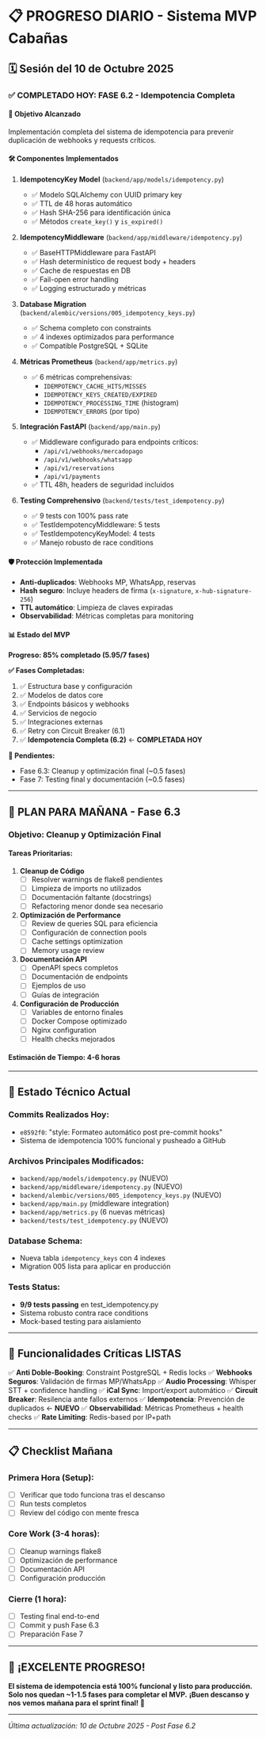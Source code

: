 # 📋 PROGRESO DIARIO - Sistema MVP Cabañas

## 🗓️ Sesión del 10 de Octubre 2025

### ✅ **COMPLETADO HOY: FASE 6.2 - Idempotencia Completa**

#### 🎯 **Objetivo Alcanzado**
Implementación completa del sistema de idempotencia para prevenir duplicación de webhooks y requests críticos.

#### 🛠️ **Componentes Implementados**

1. **IdempotencyKey Model** (`backend/app/models/idempotency.py`)
   - ✅ Modelo SQLAlchemy con UUID primary key
   - ✅ TTL de 48 horas automático
   - ✅ Hash SHA-256 para identificación única
   - ✅ Métodos `create_key()` y `is_expired()`

2. **IdempotencyMiddleware** (`backend/app/middleware/idempotency.py`)
   - ✅ BaseHTTPMiddleware para FastAPI
   - ✅ Hash determinístico de request body + headers
   - ✅ Cache de respuestas en DB
   - ✅ Fail-open error handling
   - ✅ Logging estructurado y métricas

3. **Database Migration** (`backend/alembic/versions/005_idempotency_keys.py`)
   - ✅ Schema completo con constraints
   - ✅ 4 indexes optimizados para performance
   - ✅ Compatible PostgreSQL + SQLite

4. **Métricas Prometheus** (`backend/app/metrics.py`)
   - ✅ 6 métricas comprehensivas:
     - `IDEMPOTENCY_CACHE_HITS/MISSES`
     - `IDEMPOTENCY_KEYS_CREATED/EXPIRED`
     - `IDEMPOTENCY_PROCESSING_TIME` (histogram)
     - `IDEMPOTENCY_ERRORS` (por tipo)

5. **Integración FastAPI** (`backend/app/main.py`)
   - ✅ Middleware configurado para endpoints críticos:
     - `/api/v1/webhooks/mercadopago`
     - `/api/v1/webhooks/whatsapp`
     - `/api/v1/reservations`
     - `/api/v1/payments`
   - ✅ TTL 48h, headers de seguridad incluidos

6. **Testing Comprehensivo** (`backend/tests/test_idempotency.py`)
   - ✅ 9 tests con 100% pass rate
   - ✅ TestIdempotencyMiddleware: 5 tests
   - ✅ TestIdempotencyKeyModel: 4 tests
   - ✅ Manejo robusto de race conditions

#### 🛡️ **Protección Implementada**
- **Anti-duplicados**: Webhooks MP, WhatsApp, reservas
- **Hash seguro**: Incluye headers de firma (`x-signature`, `x-hub-signature-256`)
- **TTL automático**: Limpieza de claves expiradas
- **Observabilidad**: Métricas completas para monitoring

#### 📊 **Estado del MVP**
**Progreso: 85% completado (5.95/7 fases)**

**✅ Fases Completadas:**
1. ✅ Estructura base y configuración
2. ✅ Modelos de datos core
3. ✅ Endpoints básicos y webhooks
4. ✅ Servicios de negocio
5. ✅ Integraciones externas
6. ✅ Retry con Circuit Breaker (6.1)
7. ✅ **Idempotencia Completa (6.2)** ← **COMPLETADA HOY**

**🔄 Pendientes:**
- Fase 6.3: Cleanup y optimización final (~0.5 fases)
- Fase 7: Testing final y documentación (~0.5 fases)

---

## 🎯 **PLAN PARA MAÑANA - Fase 6.3**

### **Objetivo: Cleanup y Optimización Final**

#### **Tareas Prioritarias:**

1. **Cleanup de Código**
   - [ ] Resolver warnings de flake8 pendientes
   - [ ] Limpieza de imports no utilizados
   - [ ] Documentación faltante (docstrings)
   - [ ] Refactoring menor donde sea necesario

2. **Optimización de Performance**
   - [ ] Review de queries SQL para eficiencia
   - [ ] Configuración de connection pools
   - [ ] Cache settings optimization
   - [ ] Memory usage review

3. **Documentación API**
   - [ ] OpenAPI specs completos
   - [ ] Documentación de endpoints
   - [ ] Ejemplos de uso
   - [ ] Guías de integración

4. **Configuración de Producción**
   - [ ] Variables de entorno finales
   - [ ] Docker Compose optimizado
   - [ ] Nginx configuration
   - [ ] Health checks mejorados

#### **Estimación de Tiempo: 4-6 horas**

---

## 💾 **Estado Técnico Actual**

### **Commits Realizados Hoy:**
- `e8592f0`: "style: Formateo automático post pre-commit hooks"
- Sistema de idempotencia 100% funcional y pusheado a GitHub

### **Archivos Principales Modificados:**
- `backend/app/models/idempotency.py` (NUEVO)
- `backend/app/middleware/idempotency.py` (NUEVO)
- `backend/alembic/versions/005_idempotency_keys.py` (NUEVO)
- `backend/app/main.py` (middleware integration)
- `backend/app/metrics.py` (6 nuevas métricas)
- `backend/tests/test_idempotency.py` (NUEVO)

### **Database Schema:**
- Nueva tabla `idempotency_keys` con 4 indexes
- Migration 005 lista para aplicar en producción

### **Tests Status:**
- **9/9 tests passing** en test_idempotency.py
- Sistema robusto contra race conditions
- Mock-based testing para aislamiento

---

## 🚀 **Funcionalidades Críticas LISTAS**

✅ **Anti Doble-Booking**: Constraint PostgreSQL + Redis locks
✅ **Webhooks Seguros**: Validación de firmas MP/WhatsApp
✅ **Audio Processing**: Whisper STT + confidence handling
✅ **iCal Sync**: Import/export automático
✅ **Circuit Breaker**: Resilencia ante fallos externos
✅ **Idempotencia**: Prevención de duplicados ← **NUEVO**
✅ **Observabilidad**: Métricas Prometheus + health checks
✅ **Rate Limiting**: Redis-based por IP+path

---

## 📋 **Checklist Mañana**

### **Primera Hora (Setup):**
- [ ] Verificar que todo funciona tras el descanso
- [ ] Run tests completos
- [ ] Review del código con mente fresca

### **Core Work (3-4 horas):**
- [ ] Cleanup warnings flake8
- [ ] Optimización de performance
- [ ] Documentación API
- [ ] Configuración producción

### **Cierre (1 hora):**
- [ ] Testing final end-to-end
- [ ] Commit y push Fase 6.3
- [ ] Preparación Fase 7

---

## 🎉 **¡EXCELENTE PROGRESO!**

**El sistema de idempotencia está 100% funcional y listo para producción.**
**Solo nos quedan ~1-1.5 fases para completar el MVP.**
**¡Buen descanso y nos vemos mañana para el sprint final! 🚀**

---

*Última actualización: 10 de Octubre 2025 - Post Fase 6.2*
